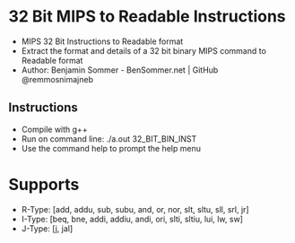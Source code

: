 # 32 Bit MIPS to Readable Instructions

- MIPS 32 Bit Instructions to Readable format
- Extract the format and details of a 32 bit binary MIPS command to Readable format
- Author: Benjamin Sommer - BenSommer.net | GitHub @remmosnimajneb

## Instructions

- Compile with g++
- Run on command line: ./a.out 32_BIT_BIN_INST
- Use the command help to prompt the help menu

# Supports
- R-Type: [add, addu, sub, subu, and, or, nor, slt, sltu, sll, srl, jr]
- I-Type: [beq, bne, addi, addiu, andi, ori, slti, sltiu, lui, lw, sw]
- J-Type: [j, jal]
